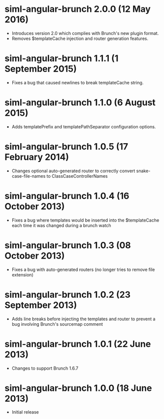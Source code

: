 # siml-angular-brunch 2.0.0 (12 May 2016)
* Introduces version 2.0 which complies with Brunch's new plugin format.
* Removes $templateCache injection and router generation features.

# siml-angular-brunch 1.1.1 (1 September 2015)
* Fixes a bug that caused newlines to break templateCache string.

# siml-angular-brunch 1.1.0 (6 August 2015)
* Adds templatePrefix and templatePathSeparator configuration options.

# siml-angular-brunch 1.0.5 (17 February 2014)
* Changes optional auto-generated router to correctly convert snake-case-file-names to ClassCaseControllerNames

# siml-angular-brunch 1.0.4 (16 October 2013)
* Fixes a bug where templates would be inserted into the $templateCache each time it was changed during a brunch watch

# siml-angular-brunch 1.0.3 (08 October 2013)
* Fixes a bug with auto-generated routers (no longer tries to remove file extension)

# siml-angular-brunch 1.0.2 (23 September 2013)
* Adds line breaks before injecting the templates and router to prevent a bug involving Brunch's sourcemap comment

# siml-angular-brunch 1.0.1 (22 June 2013)
* Changes to support Brunch 1.6.7

# siml-angular-brunch 1.0.0 (18 June 2013)
* Initial release
